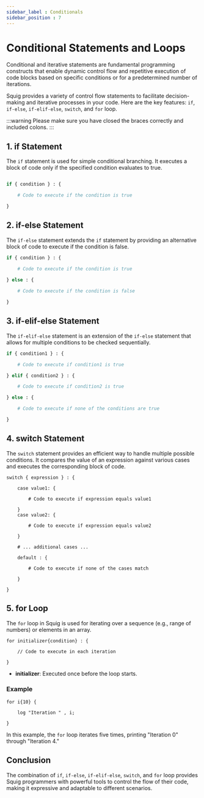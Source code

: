 ```yaml
---
sidebar_label : Conditionals
sidebar_position : 7
---
```


# Conditional Statements and Loops

Conditional and iterative statements are fundamental programming constructs that enable dynamic control flow and repetitive execution of code blocks based on specific conditions or for a predetermined number of iterations.

<!-- **Usage:**
- **When to Use:**
  - Use conditional statements when you need to execute different blocks of code based on specific conditions or criteria. They are essential for implementing decision-making logic in programs.
  - Conditional statements are commonly used for user input validation, flow control, error handling, algorithmic logic, and user interface interactions.
  - Use iterative statements when you need to perform a task multiple times without duplicating code. They are essential for automating repetitive tasks and processing sequences of data or events efficiently.
  - Iterative statements are commonly used for data processing, algorithm implementation, control flow, and task automation.
- **Choosing the Right Statement:**
  - Choose the appropriate type of conditional statement (e.g., if, if-else, switch) based on the number of conditions and the desired control flow.
  - Select the suitable type of iterative statement (e.g., for loop, while loop) based on the nature of the task and the termination condition.
- **Benefits:**
  - Combined, conditional and iterative statements help create more flexible, responsive, and efficient programs.
  - They improve code readability, maintainability, and performance by encapsulating decision-making and repetitive logic into concise and reusable constructs.
  - By leveraging conditional and iterative statements effectively, developers can streamline development, enhance functionality, and improve user experience in software applications. -->

Squig provides a variety of control flow statements to facilitate decision-making and iterative processes in your code. Here are the key features: `if`, `if-else`, `if-elif-else`, `switch`, and `for` loop.

:::warning
Please make sure you have closed the braces correctly and included colons.
:::

## 1. if Statement

The `if` statement is used for simple conditional branching. It executes a block of code only if the specified condition evaluates to true.

```py

if { condition } : {

    # Code to execute if the condition is true

}
```

## 2. if-else Statement

The `if-else` statement extends the `if` statement by providing an alternative block of code to execute if the condition is false.

```python
if { condition } : {
    
    # Code to execute if the condition is true

} else : {

    # Code to execute if the condition is false

}
```

## 3. if-elif-else Statement

The `if-elif-else` statement is an extension of the `if-else` statement that allows for multiple conditions to be checked sequentially.

```python
if { condition1 } : {

    # Code to execute if condition1 is true

} elif { condition2 } : {

    # Code to execute if condition2 is true

} else : {

    # Code to execute if none of the conditions are true

}
```

## 4. switch Statement

The `switch` statement provides an efficient way to handle multiple possible conditions. It compares the value of an expression against various cases and executes the corresponding block of code.

```squig
switch { expression } : {

    case value1: {

        # Code to execute if expression equals value1

    }
    case value2: {

        # Code to execute if expression equals value2

    }

    # ... additional cases ...

    default : {

        # Code to execute if none of the cases match

    }

}

```

## 5. for Loop

The `for` loop in Squig is used for iterating over a sequence (e.g., range of numbers) or elements in an array.

```squig
for initializer{condition} : {

    // Code to execute in each iteration

}
```

- **initializer**: Executed once before the loop starts.

### Example

```squig
for i{10} {

    log "Iteration " , i;
    
}
```

In this example, the `for` loop iterates five times, printing "Iteration 0" through "Iteration 4."

## Conclusion

The combination of `if`, `if-else`, `if-elif-else`, `switch`, and `for` loop provides Squig programmers with powerful tools to control the flow of their code, making it expressive and adaptable to different scenarios.
